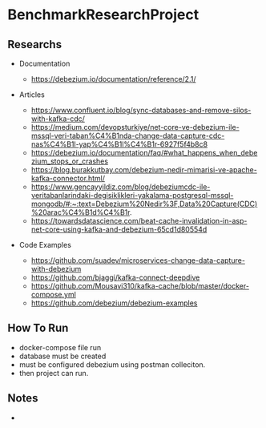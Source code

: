 # BenchmarkResearchProject

## Researchs

 * Documentation
    * https://debezium.io/documentation/reference/2.1/

 * Articles
    * https://www.confluent.io/blog/sync-databases-and-remove-silos-with-kafka-cdc/
    * https://medium.com/devopsturkiye/net-core-ve-debezium-ile-mssql-veri-taban%C4%B1nda-change-data-capture-cdc-nas%C4%B1l-yap%C4%B1l%C4%B1r-6927f5f4b8c8
    * https://debezium.io/documentation/faq/#what_happens_when_debezium_stops_or_crashes
    * https://blog.burakkutbay.com/debezium-nedir-mimarisi-ve-apache-kafka-connector.html/
    * https://www.gencayyildiz.com/blog/debeziumcdc-ile-veritabanlarindaki-degisiklikleri-yakalama-postgresql-mssql-mongodb/#:~:text=Debezium%20Nedir%3F,Data%20Capture(CDC)%20arac%C4%B1d%C4%B1r.
    * https://towardsdatascience.com/beat-cache-invalidation-in-asp-net-core-using-kafka-and-debezium-65cd1d80554d

 * Code Examples
    * https://github.com/suadev/microservices-change-data-capture-with-debezium
    * https://github.com/bjaggi/kafka-connect-deepdive
    * https://github.com/Mousavi310/kafka-cache/blob/master/docker-compose.yml
    * https://github.com/debezium/debezium-examples

## How To Run
 * docker-compose file run
 * database must be created
 * must be configured debezium using postman colleciton.
 * then project can run.

 ## Notes
 *
